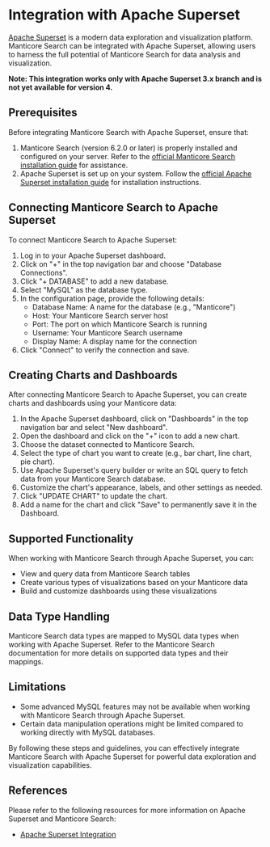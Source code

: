 # Integration with Apache Superset

[Apache Superset](https://superset.apache.org/) is a modern data exploration and visualization platform. Manticore Search can be integrated with Apache Superset, allowing users to harness the full potential of Manticore Search for data analysis and visualization.

**Note: This integration works only with Apache Superset 3.x branch and is not yet available for version 4.**

## Prerequisites

Before integrating Manticore Search with Apache Superset, ensure that:

1. Manticore Search (version 6.2.0 or later) is properly installed and configured on your server. Refer to the [official Manticore Search installation guide](https://manual.manticoresearch.com/Installation/Installation) for assistance.
2. Apache Superset is set up on your system. Follow the [official Apache Superset installation guide](https://superset.apache.org/docs/installation/installing-superset-from-scratch/) for installation instructions.

## Connecting Manticore Search to Apache Superset

To connect Manticore Search to Apache Superset:

1. Log in to your Apache Superset dashboard.
2. Click on "+" in the top navigation bar and choose "Database Connections".
3. Click "+ DATABASE" to add a new database.
4. Select "MySQL" as the database type.
5. In the configuration page, provide the following details:
   - Database Name: A name for the database (e.g., "Manticore")
   - Host: Your Manticore Search server host
   - Port: The port on which Manticore Search is running
   - Username: Your Manticore Search username
   - Display Name: A display name for the connection
6. Click "Connect" to verify the connection and save.

## Creating Charts and Dashboards

After connecting Manticore Search to Apache Superset, you can create charts and dashboards using your Manticore data:

1. In the Apache Superset dashboard, click on "Dashboards" in the top navigation bar and select "New dashboard".
2. Open the dashboard and click on the "+" icon to add a new chart.
3. Choose the dataset connected to Manticore Search.
4. Select the type of chart you want to create (e.g., bar chart, line chart, pie chart).
5. Use Apache Superset's query builder or write an SQL query to fetch data from your Manticore Search database.
6. Customize the chart's appearance, labels, and other settings as needed.
7. Click "UPDATE CHART" to update the chart.
8. Add a name for the chart and click "Save" to permanently save it in the Dashboard.

## Supported Functionality

When working with Manticore Search through Apache Superset, you can:

- View and query data from Manticore Search tables
- Create various types of visualizations based on your Manticore data
- Build and customize dashboards using these visualizations

## Data Type Handling

Manticore Search data types are mapped to MySQL data types when working with Apache Superset. Refer to the Manticore Search documentation for more details on supported data types and their mappings.

## Limitations

- Some advanced MySQL features may not be available when working with Manticore Search through Apache Superset.
- Certain data manipulation operations might be limited compared to working directly with MySQL databases.

By following these steps and guidelines, you can effectively integrate Manticore Search with Apache Superset for powerful data exploration and visualization capabilities.

## References
Please refer to the following resources for more information on Apache Superset and Manticore Search:
- [Apache Superset Integration](https://manticoresearch.com/blog/manticoresearch-apache-superset-integration/)


